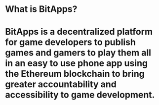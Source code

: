 <h1>What is BitApps?<h1>
<p1>BitApps is a decentralized platform for game developers to publish games and gamers to play them all in an easy to use phone app using the Ethereum blockchain to bring greater accountability and accessibility to game development. <p1>
